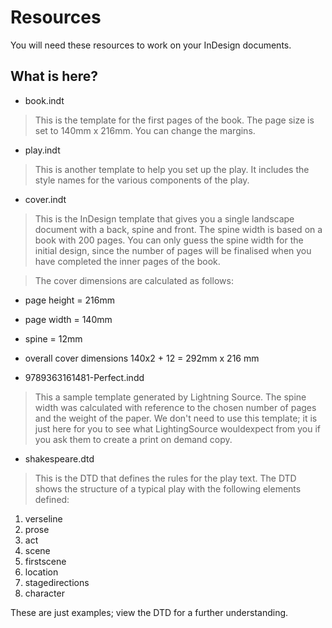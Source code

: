 # Resources
You will need these resources to work on your InDesign documents.

## What is here?

- book.indt
> This is the template for the first pages of the book. The page size is set to 140mm x 216mm. You can change the margins.

- play.indt
>This is another template to help you set up the play. It includes the style names for the various components of the play.

- cover.indt
> This is the InDesign template that gives you a single landscape document with a back, spine and front. The spine width is based on a book with 200 pages. You can only guess the spine width for the initial design, since the number of pages will be finalised when you have completed the inner pages of the book.

> The cover dimensions are calculated as follows:
- page height = 216mm
- page width = 140mm
- spine = 12mm
- overall cover dimensions 140x2 + 12 = 292mm x 216 mm

- 9789363161481-Perfect.indd
> This a sample template generated by Lightning Source. The spine width was calculated with reference to the chosen number of pages and the weight of the paper. We don't need to use this template; it is just here for you to see what LightingSource wouldexpect from you if you ask them to create a print on demand copy.

- shakespeare.dtd
>This is the DTD that defines the rules for the play text. The DTD shows the structure of a typical play with the following elements defined:

1. verseline
2. prose
3. act
4. scene
5. firstscene
6. location
7. stagedirections
8. character

These are just examples; view the DTD for a further understanding.

